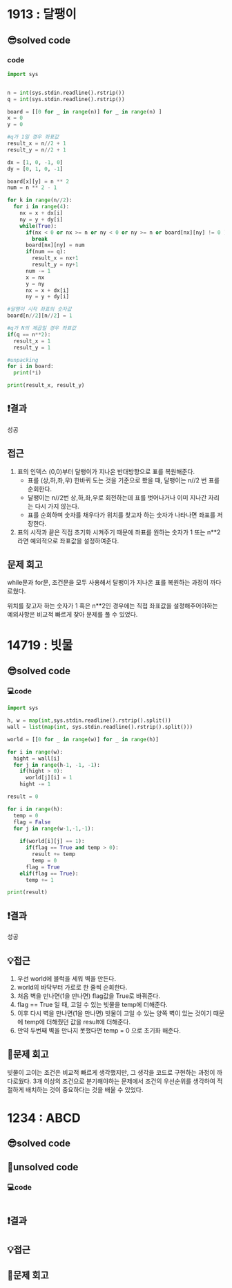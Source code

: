 # 1913 : 달팽이 
## 😎solved code
### code
```python
import sys


n = int(sys.stdin.readline().rstrip())
q = int(sys.stdin.readline().rstrip())

board = [[0 for _ in range(n)] for _ in range(n) ]
x = 0
y = 0

#q가 1일 경우 좌표값
result_x = n//2 + 1
result_y = n//2 + 1

dx = [1, 0, -1, 0]
dy = [0, 1, 0, -1]

board[x][y] = n ** 2
num = n ** 2 - 1

for k in range(n//2):
  for i in range(4):
    nx = x + dx[i]
    ny = y + dy[i]
    while(True):
      if(nx < 0 or nx >= n or ny < 0 or ny >= n or board[nx][ny] != 0 ):
        break
      board[nx][ny] = num
      if(num == q):
        result_x = nx+1
        result_y = ny+1
      num -= 1
      x = nx
      y = ny
      nx = x + dx[i]
      ny = y + dy[i]

#달팽이 시작 좌표의 숫자값
board[n//2][n//2] = 1

#q가 N의 제곱일 경우 좌표값
if(q == n**2):
  result_x = 1
  result_y = 1

#unpacking
for i in board:
  print(*i)

print(result_x, result_y)
  ```
## ❗️결과
성공
## 접근
1. 표의 인덱스 (0,0)부터 달팽이가 지나온 반대방향으로 표를 복원해준다.
    - 표를 (상,하,좌,우) 한바퀴 도는 것을 기준으로 봤을 때, 달팽이는 n//2 번 표를 순회한다.
    - 달팽이는 n//2번 상,하,좌,우로 회전하는데 표를 벗어나거나 이미 지나간 자리는 다시 가지 않는다.
    - 표를 순회하며 숫자를 채우다가 위치를 찾고자 하는 숫자가 나타나면 좌표를 저장한다.
2.  표의 시작과 끝은 직접 초기화 시켜주기 때문에 좌표를 원하는 숫자가 1 또는 n**2 라면 예외적으로 좌표값을 설정하여준다.

## 문제 회고
while문과 for문, 조건문을 모두 사용해서 달팽이가 지나온 표를 복원하는 과정이 까다로웠다.

위치를 찾고자 하는 숫자가 1 혹은 n**2인 경우에는 직접 좌표값을 설정해주어야하는 예외사항은 비교적 빠르게 찾아 문제를 풀 수 있었다. 

# 14719 : 빗물
## 😎solved code
### 💻code
```python
import sys

h, w = map(int,sys.stdin.readline().rstrip().split())
wall = list(map(int, sys.stdin.readline().rstrip().split()))

world = [[0 for _ in range(w)] for _ in range(h)]

for i in range(w):
  hight = wall[i]
  for j in range(h-1, -1, -1):
    if(hight > 0):
      world[j][i] = 1
    hight -= 1

result = 0

for i in range(h):
  temp = 0
  flag = False
  for j in range(w-1,-1,-1):
    
    if(world[i][j] == 1):
      if(flag == True and temp > 0):
        result += temp
        temp = 0
      flag = True
    elif(flag == True):
      temp += 1

print(result)
  ```
## ❗️결과
성공
## 💡접근
1. 우선 world에 블럭을 세워 벽을 만든다.
2. world의 바닥부터 가로로 한 줄씩 순회한다.
3. 처음 벽을 만나면(1을 만나면) flag값을 True로 바꿔준다.
4. flag == True 일 때, 고일 수 있는 빗물을 temp에 더해준다.
5. 이후 다시 벽을 만나면(1을 만나면) 빗물이 고일 수 있는 양쪽 벽이 있는 것이기 때문에 temp에 더해줬던 값을 result에 더해준다.
6. 만약 두번째 벽을 만나지 못했다면 temp = 0 으로 초기화 해준다.

## 🧐문제 회고
빗물이 고이는 조건은 비교적 빠르게 생각했지만, 그 생각을 코드로 구현하는 과정이 까다로웠다. 3개 이상의 조건으로 분기해야하는 문제에서 조건의 우선순위를 생각하여 적절하게 배치하는 것이 중요하다는 것을 배울 수 있었다.

# 1234 : ABCD
## 😎solved code
## 🥺unsolved code
### 💻code
```python

  ```
## ❗️결과

## 💡접근

## 🧐문제 회고